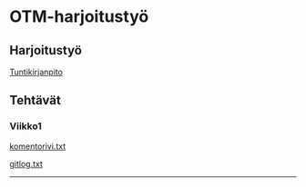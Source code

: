 # OTM-harjoitustyö

## Harjoitustyö

[Tuntikirjanpito](https://github.com/majormalfunk/otm-harjoitustyo/blob/master/dokumentaatio/Tuntikirjanpito.md)

## Tehtävät

### Viikko1

[komentorivi.txt](https://github.com/majormalfunk/otm-harjoitustyo/blob/master/laskarit/viikko1/komentorivi.txt)

[gitlog.txt](https://github.com/majormalfunk/otm-harjoitustyo/blob/master/laskarit/viikko1/gitlog.txt)

---------------------
